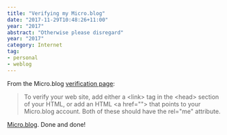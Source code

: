 ```yaml
---
title: "Verifying my Micro.blog"
date: "2017-11-29T10:48:26+11:00"
year: "2017"
abstract: "Otherwise please disregard"
year: "2017"
category: Internet
tag:
- personal
- weblog
---
```

From the Micro.blog [verification page]\:

<blockquote><p>To verify your web site, add either a &lt;link&gt; tag in the &lt;head&gt; section of your HTML, or add an HTML &lt;a href=""&gt; that points to your Micro.blog account. Both of these should have the rel="me" attribute.</p></blockquote>

<a href="https://micro.blog/rubenerd" rel="me">Micro.blog</a>. Done and done!

[verification page]: http://help.micro.blog/2017/web-site-verification/


